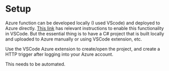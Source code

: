 

# Setup 

Azure function can be developed locally (I used VScode) and deployed to Azure directly. 
[This link](
 https://docs.microsoft.com/en-us/azure/azure-functions/functions-develop-vs-code?tabs=csharp#additional-requirements-for-running-a-project-locally) has relevant instructions to enable this functionality in VSCode.
But the essential thing is to have a C# project that is built locally and uploaded to Azure manually or using VSCode extension, etc.

Use the VSCode Azure extension to create/open the project, and create a HTTP trigger after logging into your Azure account.

This needs to be automated.